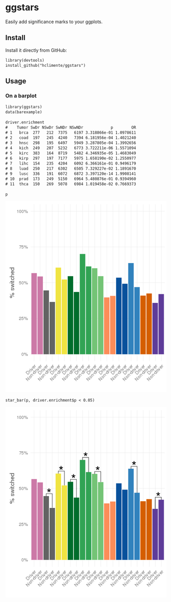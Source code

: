# ggstars
Easily add significance marks to your ggplots.

## Install

Install it directly from GitHub:

```{r}
library(devtools)
install_github("hclimente/ggstars")
```

## Usage

### On a barplot

```{r}
library(ggstars)
data(barexample)

driver.enrichment
#    Tumor SwDr NSwDr SwNDr NSwNDr            p        OR
# 1   brca  277   212  7375   6197 3.318866e-01 1.0978611
# 2   coad  197   245  4240   7394 6.181956e-04 1.4021240
# 3   hnsc  298   195  6497   5949 3.287805e-04 1.3992656
# 4   kich  249   207  5232   6773 3.722211e-06 1.5571094
# 5   kirc  383   164  8719   5482 4.346935e-05 1.4683049
# 6   kirp  297   197  7177   5975 1.658190e-02 1.2550977
# 7   lihc  154   235  4204   6092 6.366161e-01 0.9496179
# 8   luad  250   217  6302   6505 7.329227e-02 1.1891670
# 9   lusc  336   191  6072   6872 3.397120e-14 1.9908141
# 10  prad  173   249  5150   6964 5.480876e-01 0.9394960
# 11  thca  150   269  5078   6984 1.019458e-02 0.7669373

p
```
![barexample before adding significance symbols](barexample_pre.png)
```{r}
star_bar(p, driver.enrichment$p < 0.05)
```
![barexample after adding significance symbols](barexample_post.png)
